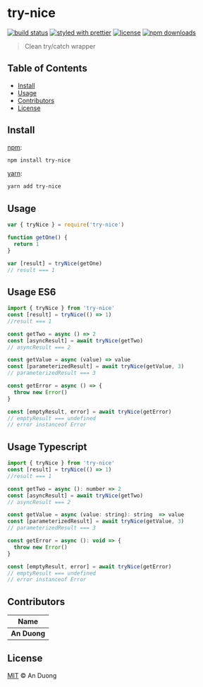 # try-nice

[![build status](https://img.shields.io/travis/com/anduong96/try-nice.svg)](https://travis-ci.com/anduong96/try-nice)
[![styled with prettier](https://img.shields.io/badge/styled_with-prettier-ff69b4.svg)](https://github.com/prettier/prettier)
[![license](https://img.shields.io/github/license/anduong96/try-nice.svg)](LICENSE)
[![npm downloads](https://img.shields.io/npm/dt/try-nice.svg)](https://npm.im/try-nice)

> Clean try/catch wrapper


## Table of Contents

* [Install](#install)
* [Usage](#usage)
* [Contributors](#contributors)
* [License](#license)


## Install

[npm][]:

```sh
npm install try-nice
```

[yarn][]:

```sh
yarn add try-nice
```


## Usage

```js
var { tryNice } = require('try-nice')

function getOne() {
  return 1
}

var [result] = tryNice(getOne)
// result === 1
```

## Usage ES6

```js
import { tryNice } from 'try-nice'
const [result] = tryNice(() => 1)
//result === 1

const getTwo = async () => 2
const [asyncResult] = await tryNice(getTwo)
// asyncResult === 2

const getValue = async (value) => value
const [parameterizedResult] = await tryNice(getValue, 3)
// parameterizedResult === 3

const getError = async () => {
  throw new Error()
}

const [emptyResult, error] = await tryNice(getError)
// emptyResult === undefined
// error instanceof Error
```

## Usage Typescript
```js
import { tryNice } from 'try-nice'
const [result] = tryNice(() => 1)
//result === 1

const getTwo = async (): number => 2
const [asyncResult] = await tryNice(getTwo)
// asyncResult === 2

const getValue = async (value: string): string  => value
const [parameterizedResult] = await tryNice(getValue, 3)
// parameterizedResult === 3

const getError = async (): void => {
  throw new Error()
}

const [emptyResult, error] = await tryNice(getError)
// emptyResult === undefined
// error instanceof Error
```


## Contributors

| Name         |
| ------------ |
| **An Duong** |


## License

[MIT](LICENSE) © An Duong


##

[npm]: https://www.npmjs.com/

[yarn]: https://yarnpkg.com/
